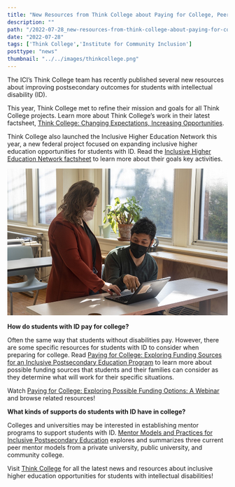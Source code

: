 ```yaml
---
title: "New Resources from Think College about Paying for College, Peer Mentor Models, and More!"
description: ""
path: "/2022-07-28_new-resources-from-think-college-about-paying-for-college-peer-mentor-models.md"
date: "2022-07-28"
tags: ['Think College','Institute for Community Inclusion']
posttype: "news"
thumbnail: "../../images/thinkcollege.png"
---
```



The ICI’s Think College team has recently published several new resources about improving postsecondary outcomes for students with intellectual disability (ID).

This year, Think College met to refine their mission and goals for all Think College projects. Learn more about Think College’s work in their latest factsheet, [Think College: Changing Expectations, Increasing Opportunities](https://thinkcollege.net/resource/foundations/think-college-fact-sheet).

Think College also launched the Inclusive Higher Education Network this year, a new federal project focused on expanding inclusive higher education opportunities for students with ID. Read the [Inclusive Higher Education Network factsheet](https://thinkcollege.net/resource/think-college-inclusive-higher-education-network-fact-sheet) to learn more about their goals key activities.

![teacher and student in classroom](../../images/teacher-and-student.jpeg)

**How do students with ID pay for college?**

Often the same way that students without disabilities pay. However, there are some specific resources for students with ID to consider when preparing for college. Read [Paying for College: Exploring Funding Sources for an Inclusive Postsecondary Education Program](https://thinkcollege.net/resource/other-funding-sources/paying-for-college-exploring-funding-sources-for-an-inclusive) to learn more about possible funding sources that students and their families can consider as they determine what will work for their specific situations.

Watch [Paying for College: Exploring Possible Funding Options: A Webinar](https://thinkcollege.net/resource/financial-planning-other-funding-sources-scholarships/paying-for-college-exploring-possible) and browse related resources!

**What kinds of supports do students with ID have in college?**

Colleges and universities may be interested in establishing mentor programs to support students with ID. [Mentor Models and Practices for Inclusive Postsecondary Education](https://thinkcollege.net/resource/peer-supportmentoring/mentor-models-and-practices-for-inclusive-postsecondary-education) explores and summarizes three current peer mentor models from a private university, public university, and community college.

Visit [Think College](https://thinkcollege.net/) for all the latest news and resources about inclusive higher education opportunities for students with intellectual disabilities!